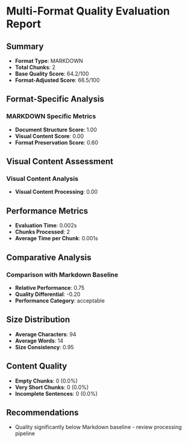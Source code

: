 
# Multi-Format Quality Evaluation Report

## Summary
- **Format Type**: MARKDOWN
- **Total Chunks**: 2
- **Base Quality Score**: 64.2/100
- **Format-Adjusted Score**: 66.5/100

## Format-Specific Analysis
### MARKDOWN Specific Metrics
- **Document Structure Score**: 1.00
- **Visual Content Score**: 0.00
- **Format Preservation Score**: 0.60


## Visual Content Assessment
### Visual Content Analysis
- **Visual Content Processing**: 0.00


## Performance Metrics
- **Evaluation Time**: 0.002s
- **Chunks Processed**: 2
- **Average Time per Chunk**: 0.001s

## Comparative Analysis
### Comparison with Markdown Baseline
- **Relative Performance**: 0.75
- **Quality Differential**: -0.20
- **Performance Category**: acceptable


## Size Distribution
- **Average Characters**: 94
- **Average Words**: 14
- **Size Consistency**: 0.95

## Content Quality
- **Empty Chunks**: 0 (0.0%)
- **Very Short Chunks**: 0 (0.0%)
- **Incomplete Sentences**: 0 (0.0%)

## Recommendations
- Quality significantly below Markdown baseline - review processing pipeline
